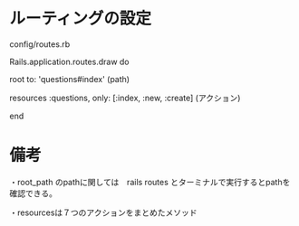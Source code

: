 # ルーティングの設定

config/routes.rb

Rails.application.routes.draw do

root to: 'questions#index' (path)

resources :questions, only: [:index, :new, :create]  (アクション)

end

# 備考

・root_path のpathに関しては　rails routes とターミナルで実行するとpathを確認できる。

・resourcesは７つのアクションをまとめたメソッド

